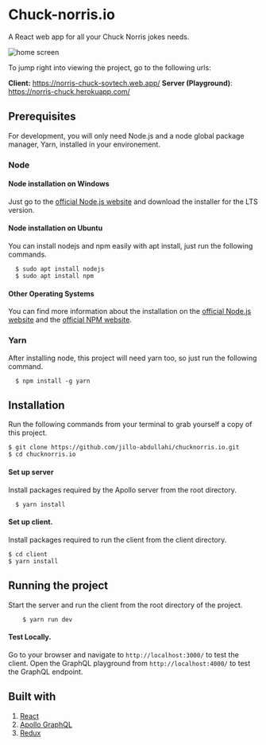 # Chuck-norris.io
A React web app for all your Chuck Norris jokes needs.

![home screen](https://i.ibb.co/dbhJWCV/home.png)

To jump right into viewing the project, go to the following urls:

**Client:** https://norris-chuck-sovtech.web.app/
**Server (Playground)**: https://norris-chuck.herokuapp.com/

## Prerequisites

For development, you will only need Node.js and a node global package manager, Yarn, installed in your environement.

### Node
#### Node installation on Windows
  Just go to the [official Node.js website](https://nodejs.org/) and download the installer for the LTS version.

#### Node installation on Ubuntu

  You can install nodejs and npm easily with apt install, just run the following commands.

      $ sudo apt install nodejs
      $ sudo apt install npm

#### Other Operating Systems
  You can find more information about the installation on the [official Node.js website](https://nodejs.org/) and the [official NPM website](https://npmjs.org/).
### Yarn
After installing node, this project will need yarn too, so just run the following command.

      $ npm install -g yarn



## Installation
Run the following commands from your terminal to grab yourself a copy of this project.

    $ git clone https://github.com/jillo-abdullahi/chucknorris.io.git
    $ cd chucknorris.io
  
  #### Set up server
  Install packages required by the Apollo server from the root directory.

      $ yarn install 
   #### Set up client.
   Install packages required to run the client from the client directory.
   
    $ cd client
    $ yarn install

## Running the project
Start the server and run the client from the root directory of the project.

	    $ yarn run dev
#### Test Locally.
Go to your browser and navigate to `http://localhost:3000/` to test the client.
Open the GraphQL playground from `http://localhost:4000/` to test the GraphQL endpoint.

## Built with

 1. [React](https://reactjs.org/)
 2.  [Apollo GraphQL](https://www.apollographql.com/)
 3.  [Redux](https://redux.js.org/)